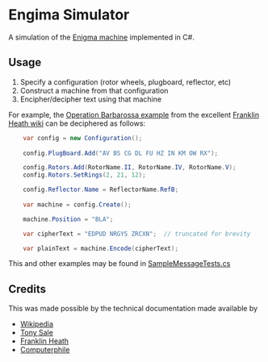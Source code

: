 # Engima Simulator

A simulation of the [Enigma machine](https://en.wikipedia.org/wiki/Enigma_machine) implemented in C#.

## Usage

1. Specify a configuration (rotor wheels, plugboard, reflector, etc)
2. Construct a machine from that configuration
3. Encipher/decipher text using that machine

For example, the [Operation Barbarossa example](http://wiki.franklinheath.co.uk/index.php/Enigma/Sample_Messages#Operation_Barbarossa.2C_1941) from the excellent [Franklin Heath wiki](http://wiki.franklinheath.co.uk/index.php/Enigma) can be deciphered as follows:

```csharp
    var config = new Configuration();
    
    config.PlugBoard.Add("AV BS CG DL FU HZ IN KM OW RX");

    config.Rotors.Add(RotorName.II, RotorName.IV, RotorName.V);
    config.Rotors.SetRings(2, 21, 12);

    config.Reflector.Name = ReflectorName.RefB;
    
    var machine = config.Create();

    machine.Position = "BLA";

    var cipherText = "EDPUD NRGYS ZRCXN";  // truncated for brevity

    var plainText = machine.Encode(cipherText);

```

This and other examples may be found in [SampleMessageTests.cs](/tests/Enigma.Tests/SampleMessageTests.cs)

## Credits

This was made possible by the technical documentation made available by

- [Wikipedia](https://en.wikipedia.org/wiki/Enigma_machine)
- [Tony Sale](https://www.codesandciphers.org.uk/enigma/index.htm)
- [Franklin Heath](http://wiki.franklinheath.co.uk/index.php/Enigma)
- [Computerphile](https://github.com/mikepound/enigma)
